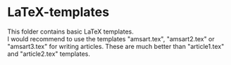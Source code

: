 # LaTeX-templates
This folder contains basic LaTeX templates.  
I would recommend to use the templates "amsart.tex", "amsart2.tex" or "amsart3.tex" for writing articles. 
These are much better than "article1.tex" and "article2.tex" templates. 

